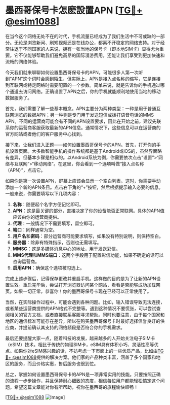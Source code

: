 # 墨西哥保号卡怎麽設置APN [[TG💪+ @esim1088](https://t.me/s/esim1088)]

在当今这个网络无处不在的时代，手机流量已经成为了我们生活中不可或缺的一部分。无论是浏览新闻、刷短视频还是在线办公，都离不开稳定的网络支持。对于经常往返于不同国家的人来说，拥有一张当地的保号卡（即本地SIM卡）显得尤为重要。它不仅能够帮助我们避免高昂的国际漫游费用，还能让我们享受到更加快速和流畅的网络体验。

今天我们就来聊聊如何设置墨西哥保号卡的APN。可能很多人第一次听到“APN”这个词时会感到陌生，但实际上，APN是接入点名称的缩写，它是连接到互联网或特定网络时需要配置的一个参数。简单来说，就是告诉你的手机通过哪个通道去访问网络。正确设置了APN之后，你的手机就能顺利地使用当地的移动数据服务了。

首先，我们需要了解一些基本概念。APN主要分为两种类型：一种是用于普通互联网浏览的数据APN；另一种则是专门用于发送短信或拨打语音电话的MMS APN。不同的运营商可能会有不同的APN设置要求，因此在开始之前，建议先联系你的运营商客服获取最新的APN信息。通常情况下，这些信息可以在运营商的官方网站或者他们的客户服务中心找到。

接下来，让我们进入正题——如何设置墨西哥保号卡的APN。首先，打开你的手机设置页面。大多数智能手机的操作系统都是基于Android或iOS的，虽然界面略有差异，但基本步骤是相似的。以Android系统为例，你需要依次点击“设置”>“网络与互联网”>“移动网络”。在这里，你会看到一个选项叫做“接入点名称（APN）”，点击它。

如果你是第一次设置APN，屏幕上应该会显示一个空白列表。这时，你需要手动添加一个新的APN条目。点击右下角的“+”按钮，然后根据提示输入必要的信息。一般来说，你需要填写以下几项内容：

1. **名称**：随便起个名字方便记忆即可。
2. **APN**：这是最关键的部分，直接决定了你的设备能否正常联网。具体的APN值应该由你的运营商提供。
3. **代理**：一般情况下不需要填写，留空即可。
4. **端口**：同样通常为空。
5. **用户名**和**密码**：部分运营商可能要求填写，如果没有特别说明，则保持空白。
6. **服务器**：除非有特殊指示，否则也无需填写。
7. **MMSC**：这是多媒体消息中心的地址，用于发送彩信。
8. **MMS代理**和**MMS端口**：这两个字段用于配置彩信功能，如果不确定的话可以咨询运营商。
9. **启用APN**：确保这个选项被勾选上。

完成上述步骤后，记得保存更改并重启手机。这样做的目的是为了让新的APN设置生效。重启完毕后，尝试打开浏览器访问某个网站，看看是否能够成功加载网页。如果一切正常，恭喜你！你的墨西哥保号卡现在已经可以正常使用了。

当然，在实际操作过程中，可能会遇到各种问题。比如，输入错误导致无法连接，或者某些运营商提供的APN格式不完整等。遇到这种情况不要慌张，可以尝试查阅相关的官方文档，或者直接联系客服寻求帮助。同时也要注意，由于每个国家和地区的通信标准可能存在差异，所以在购买墨西哥保号卡时最好选择信誉良好的供应商，并提前确认其支持的网络频段是否符合你的手机需求。

最后还要提醒大家一点，随着科技的发展，越来越多的人开始关注电子SIM卡（eSIM）技术。相比于传统的物理SIM卡，eSIM具有体积小巧、灵活性高等优点。如果你对eSIM感兴趣的话，不妨考虑一下市面上的一些优质产品，比如由[TG💪+ @esim1088](https://t.me/s/esim1088)提供的解决方案。他们家的产品种类丰富，涵盖了多个国家和地区的服务，而且价格实惠，售后服务也很到位。

总之，掌握如何设置墨西哥保号卡的APN是一项非常实用的技能。只要按照正确的流程一步步操作，并且保持耐心细致的态度，相信每位用户都能轻松搞定这个问题。希望这篇文章能对你有所帮助，祝你在墨西哥的旅程愉快顺畅！

[[TG💪+ @esim1088](https://t.me/s/esim1088) ![Image](https://i.postimg.cc/4NQfJmqS/Snipaste-2025-05-13-00-14-12.png)]